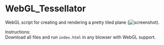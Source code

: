 # WebGL_Tessellator
WebGL script for creating and rendering a pretty tiled plane (![screenshot](https://imgur.com/a/KyR0cQv)).

Instructions:<br />
Download all files and run `index.html` in any blowser with WebGL support.
